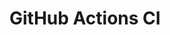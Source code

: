 # GitHub Actions CI




























































































































































































































































































































































































































































































































































































































































































































































































































































































































































































































































































































































































































































































































































































































































































































































































































































































































































































































































































































